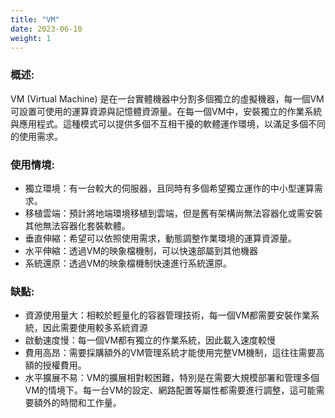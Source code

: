```yaml
---
title: "VM"
date: 2023-06-10
weight: 1
---
```


### 概述:

VM (Virtual Machine) 是在一台實體機器中分割多個獨立的虛擬機器，每一個VM可設置可使用的運算資源與記憶體資源量。在每一個VM中，安裝獨立的作業系統與應用程式。這種模式可以提供多個不互相干擾的軟體運作環境，以滿足多個不同的使用需求。

### 使用情境:

- 獨立環境：有一台較大的伺服器，且同時有多個希望獨立運作的中小型運算需求。
- 移植雲端：預計將地端環境移植到雲端，但是舊有架構尚無法容器化或需安裝其他無法容器化套裝軟體。
- 垂直伸縮：希望可以依照使用需求，動態調整作業環境的運算資源量。
- 水平伸縮：透過VM的映象檔機制，可以快速部屬到其他機器
- 系統還原：透過VM的映象檔機制快速進行系統還原。

### 缺點:

- 資源使用量大：相較於輕量化的容器管理技術，每一個VM都需要安裝作業系統，因此需要使用較多系統資源
- 啟動速度慢：每一個VM都有獨立的作業系統，因此載入速度較慢
- 費用高昂：需要採購額外的VM管理系統才能使用完整VM機制，這往往需要高額的授權費用。
- 水平擴展不易：VM的擴展相對較困難，特別是在需要大規模部署和管理多個VM的情境下。每一台VM的設定、網路配置等屬性都需要進行調整，這可能需要額外的時間和工作量。